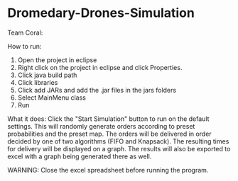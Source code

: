 # Dromedary-Drones-Simulation
Team Coral:

How to run:
1. Open the project in eclipse
2. Right click on the project in eclipse and click Properties.
3. Click java build path
4. Click libraries
5. Click add JARs and add the .jar files in the jars folders
6. Select MainMenu class
7. Run

What it does:
Click the "Start Simulation" button to run on the default settings. This will randomly generate orders according to preset probabilities and the preset map. The orders will be delivered in order  decided by one of two algorithms (FIFO and Knapsack). The resulting times for delivery will be displayed on a graph. The results will also be exported to excel with a graph being generated there as well.

WARNING:
Close the excel spreadsheet before running the program.
